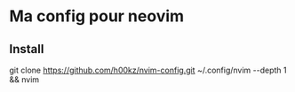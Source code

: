 # Ma config pour neovim
## Install
git clone https://github.com/h00kz/nvim-config.git ~/.config/nvim --depth 1 && nvim
